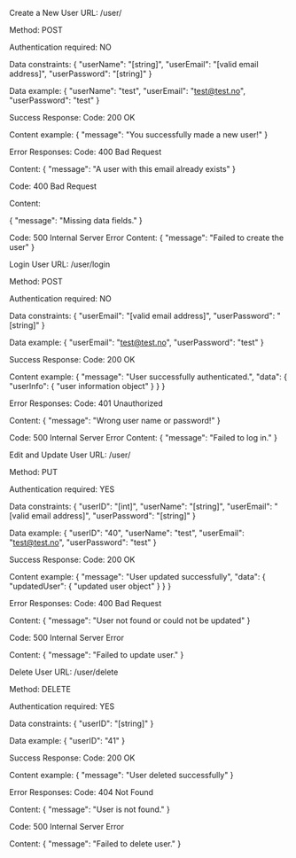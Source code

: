 Create a New User
URL: /user/

Method: POST

Authentication required: NO

Data constraints:
{
    "userName": "[string]",
    "userEmail": "[valid email address]",
    "userPassword": "[string]"
}

Data example:
{
    "userName": "test",
    "userEmail": "test@test.no",
    "userPassword": "test"
}

Success Response:
Code: 200 OK

Content example:
{
    "message": "You successfully made a new user!"
}

Error Responses:
Code: 400 Bad Request

Content:
{
    "message": "A user with this email already exists"
}

Code: 400 Bad Request

Content:

{
    "message": "Missing data fields."
}

Code: 500 Internal Server Error
Content:
{
    "message": "Failed to create the user"
}


Login User
URL: /user/login

Method: POST

Authentication required: NO

Data constraints:
{
    "userEmail": "[valid email address]",
    "userPassword": "[string]"
}

Data example:
{
    "userEmail": "test@test.no",
    "userPassword": "test"
}

Success Response:
Code: 200 OK

Content example:
{
    "message": "User successfully authenticated.",
    "data": { "userInfo": { "user information object" }
    }
}

Error Responses:
Code: 401 Unauthorized

Content:
{
    "message": "Wrong user name or password!"
}

Code: 500 Internal Server Error
Content:
{
    "message": "Failed to log in."
}





Edit and Update User
URL: /user/

Method: PUT

Authentication required: YES

Data constraints:
{
    "userID": "[int]",
    "userName": "[string]",
    "userEmail": "[valid email address]",
    "userPassword": "[string]"
}

Data example:
{
    "userID": "40",
    "userName": "test",
    "userEmail": "test@test.no",
    "userPassword": "test"
}

Success Response:
Code: 200 OK

Content example:
{
    "message": "User updated successfully",
    "data": { "updatedUser": { "updated user object" } }
}

Error Responses:
Code: 400 Bad Request

Content:
{
    "message": "User not found or could not be updated"
}

Code: 500 Internal Server Error

Content:
{
    "message": "Failed to update user."
}

Delete User
URL: /user/delete

Method: DELETE

Authentication required: YES

Data constraints:
{
    "userID": "[string]"
}

Data example:
{
    "userID": "41"
}

Success Response:
Code: 200 OK

Content example:
{
    "message": "User deleted successfully"
}

Error Responses:
Code: 404 Not Found

Content:
{
    "message": "User is not found."
}

Code: 500 Internal Server Error

Content:
{
    "message": "Failed to delete user."
}
